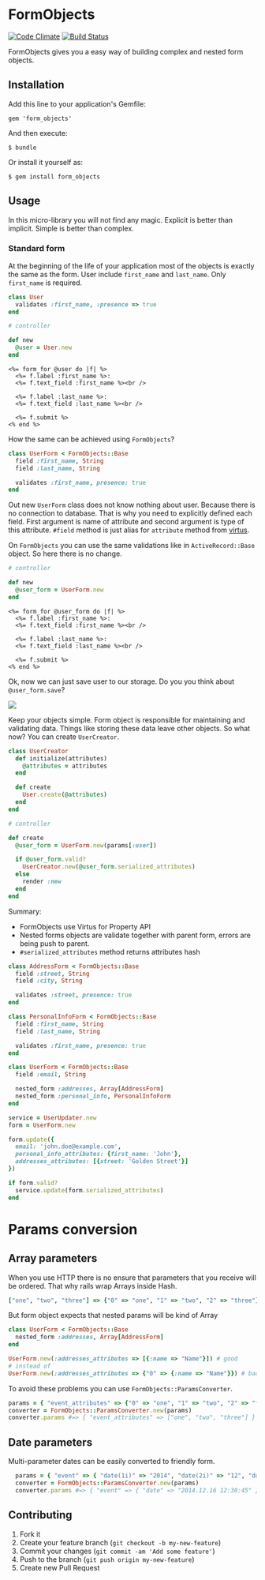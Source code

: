 # FormObjects

[![Code Climate](https://codeclimate.com/github/lluzak/form_objects.png)](https://codeclimate.com/github/lluzak/form_objects)
[![Build Status](https://travis-ci.org/lluzak/form_objects.png?branch=master)](https://travis-ci.org/lluzak/form_objects)

FormObjects gives you a easy way of building complex and nested form objects.

## Installation

Add this line to your application's Gemfile:

    gem 'form_objects'

And then execute:

    $ bundle

Or install it yourself as:

    $ gem install form_objects

## Usage

In this micro-library you will not find any magic. Explicit is better than implicit. Simple is better than complex.

### Standard form

At the beginning of the life of your application most of the objects is exactly the same as the form. User include `first_name` and `last_name`.
Only `first_name` is required.

```ruby
class User
  validates :first_name, :presence => true
end
```

```ruby
# controller

def new
  @user = User.new
end
```

```erb
<%= form_for @user do |f| %>
  <%= f.label :first_name %>:
  <%= f.text_field :first_name %><br />

  <%= f.label :last_name %>:
  <%= f.text_field :last_name %><br />

  <%= f.submit %>
<% end %>
```

How the same can be achieved using `FormObjects`?

```ruby
class UserForm < FormObjects::Base
  field :first_name, String
  field :last_name, String

  validates :first_name, presence: true
end
```

Out new `UserForm` class does not know nothing about user. Because there is no connection to database.
That is why you need to explicitly defined each field. First argument is name of attribute and second argument is type
of this attribute. `#field` method is just alias for `attribute` method from [virtus](https://github.com/solnic/virtus#using-virtus-with-classes).

On `FormObjects` you can use the same validations like in `ActiveRecord::Base` object. So here there is no change.


```ruby
# controller

def new
  @user_form = UserForm.new
end
```

```erb
<%= form_for @user_form do |f| %>
  <%= f.label :first_name %>:
  <%= f.text_field :first_name %><br />

  <%= f.label :last_name %>:
  <%= f.text_field :last_name %><br />

  <%= f.submit %>
<% end %>
```

Ok, now we can just save user to our storage. Do you you think about `@user_form.save`?

![](http://dc472.4shared.com/img/G-w_8x6P/s3/13754405010/Nooo.gif)

Keep your objects simple. Form object is responsible for maintaining and validating data. Things like storing these data leave other objects. So what now?
You can create `UserCreator`.

```ruby
class UserCreator
  def initialize(attributes)
    @attributes = attributes
  end

  def create
    User.create(@attributes)
  end
end
```

```ruby
# controller

def create
  @user_form = UserForm.new(params[:user])

  if @user_form.valid?
    UserCreator.new(@user_form.serialized_attributes)
  else
    render :new
  end
end
```

Summary:
* FormObjects use Virtus for Property API
* Nested forms objects are validate together with parent form, errors are being push to parent.
* ``` #serialized_attributes ``` method returns attributes hash

```ruby
class AddressForm < FormObjects::Base
  field :street, String
  field :city, String

  validates :street, presence: true
end

class PersonalInfoForm < FormObjects::Base
  field :first_name, String
  field :last_name, String

  validates :first_name, presence: true
end

class UserForm < FormObjects::Base
  field :email, String

  nested_form :addresses, Array[AddressForm]
  nested_form :personal_info, PersonalInfoForm
end

service = UserUpdater.new
form = UserForm.new

form.update({
  email: 'john.doe@example.com',
  personal_info_attributes: {first_name: 'John'},
  addresses_attributes: [{street: 'Golden Street'}]
})

if form.valid?
  service.update(form.serialized_attributes)
end
```

# Params conversion

## Array parameters

When you use HTTP there is no ensure that parameters that you receive will be ordered. That why rails wrap Arrays inside Hash.

```ruby
["one", "two", "three"] => {"0" => "one", "1" => "two", "2" => "three"}
```

But form object expects that nested params will be kind of Array

```ruby
class UserForm < FormObjects::Base
  nested_form :addresses, Array[AddressForm]
end

UserForm.new(:addresses_attributes => [{:name => "Name"}]) # good
# instead of
UserForm.new(:addresses_attributes => {"0" => {:name => "Name"}}) # bad
```

To avoid these problems you can use `FormObjects::ParamsConverter`.

```ruby
params = { "event_attributes" => {"0" => "one", "1" => "two", "2" => "three"} }
converter = FormObjects::ParamsConverter.new(params)
converter.params #=> { "event_attributes" => ["one", "two", "three"] }
```

## Date parameters

Multi-parameter dates can be easily converted to friendly form.

```ruby
  params = { "event" => { "date(1i)" => "2014", "date(2i)" => "12", "date(3i)" => "16", "date(4i)" => "12", "date(5i)" => "30", "date(6i)" => "45" } }
  converter = FormObjects::ParamsConverter.new(params)
  converter.params #=> { "event" => { "date" => "2014.12.16 12:30:45" } }
```

## Contributing

1. Fork it
2. Create your feature branch (`git checkout -b my-new-feature`)
3. Commit your changes (`git commit -am 'Add some feature'`)
4. Push to the branch (`git push origin my-new-feature`)
5. Create new Pull Request
